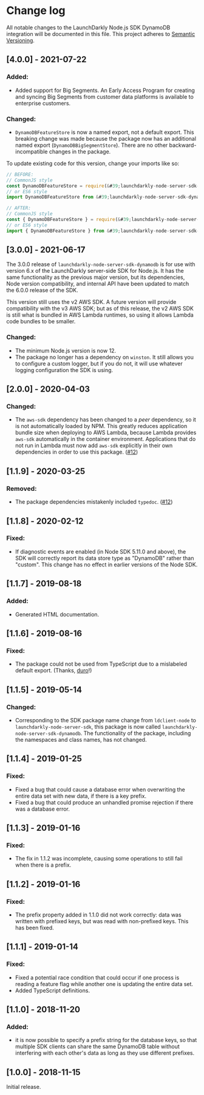 # Change log

All notable changes to the LaunchDarkly Node.js SDK DynamoDB integration will be documented in this file. This project adheres to [Semantic Versioning](http://semver.org).

## [4.0.0] - 2021-07-22
### Added:
- Added support for Big Segments. An Early Access Program for creating and syncing Big Segments from customer data platforms is available to enterprise customers.

### Changed:
- `DynamoDBFeatureStore` is now a named export, not a default export. This breaking change was made because the package now has an additional named export (`DynamoDBBigSegmentStore`). There are no other backward-incompatible changes in the package.

To update existing code for this version, change your imports like so:

```js
// BEFORE:
// CommonJS style
const DynamoDBFeatureStore = require(&#39;launchdarkly-node-server-sdk-dynamodb&#39;);
// or ES6 style
import DynamoDBFeatureStore from &#39;launchdarkly-node-server-sdk-dynamodb&#39;;

// AFTER:
// CommonJS style
const { DynamoDBFeatureStore } = require(&#39;launchdarkly-node-server-sdk-dynamodb&#39;);
// or ES6 style
import { DynamoDBFeatureStore } from &#39;launchdarkly-node-server-sdk-dynamodb&#39;;
```

## [3.0.0] - 2021-06-17
The 3.0.0 release of `launchdarkly-node-server-sdk-dynamodb` is for use with version 6.x of the LaunchDarkly server-side SDK for Node.js. It has the same functionality as the previous major version, but its dependencies, Node version compatibility, and internal API have been updated to match the 6.0.0 release of the SDK.

This version still uses the v2 AWS SDK. A future version will provide compatibility with the v3 AWS SDK; but as of this release, the v2 AWS SDK is still what is bundled in AWS Lambda runtimes, so using it allows Lambda code bundles to be smaller.

### Changed:
- The minimum Node.js version is now 12.
- The package no longer has a dependency on `winston`. It still allows you to configure a custom logger, but if you do not, it will use whatever logging configuration the SDK is using.

## [2.0.0] - 2020-04-03
### Changed:
- The `aws-sdk` dependency has been changed to a _peer_ dependency, so it is not automatically loaded by NPM. This greatly reduces application bundle size when deploying to AWS Lambda, because Lambda provides `aws-sdk` automatically in the container environment. Applications that do not run in Lambda must now add `aws-sdk` explicitly in their own dependencies in order to use this package. ([#12](https://github.com/launchdarkly/node-server-sdk-dynamodb/issues/12))

## [1.1.9] - 2020-03-25
### Removed:
- The package dependencies mistakenly included `typedoc`. ([#12](https://github.com/launchdarkly/node-server-sdk-dynamodb/issues/12))

## [1.1.8] - 2020-02-12
### Fixed:
- If diagnostic events are enabled (in Node SDK 5.11.0 and above), the SDK will correctly report its data store type as &#34;DynamoDB&#34; rather than &#34;custom&#34;. This change has no effect in earlier versions of the Node SDK.

## [1.1.7] - 2019-08-18
### Added:
- Generated HTML documentation.

## [1.1.6] - 2019-08-16
### Fixed:
- The package could not be used from TypeScript due to a mislabeled default export. (Thanks, [duro](https://github.com/launchdarkly/node-server-sdk-dynamodb/pull/9)!)


## [1.1.5] - 2019-05-14
### Changed:
- Corresponding to the SDK package name change from `ldclient-node` to `launchdarkly-node-server-sdk`, this package is now called `launchdarkly-node-server-sdk-dynamodb`. The functionality of the package, including the namespaces and class names, has not changed.

## [1.1.4] - 2019-01-25
### Fixed:
- Fixed a bug that could cause a database error when overwriting the entire data set with new data, if there is a key prefix.
- Fixed a bug that could produce an unhandled promise rejection if there was a database error.

## [1.1.3] - 2019-01-16
### Fixed:
- The fix in 1.1.2 was incomplete, causing some operations to still fail when there is a prefix.

## [1.1.2] - 2019-01-16
### Fixed:
- The prefix property added in 1.1.0 did not work correctly: data was written with prefixed keys, but was read with non-prefixed keys. This has been fixed.

## [1.1.1] - 2019-01-14
### Fixed:
- Fixed a potential race condition that could occur if one process is reading a feature flag while another one is updating the entire data set.
- Added TypeScript definitions.

## [1.1.0] - 2018-11-20
### Added:
- it is now possible to specify a prefix string for the database keys, so that multiple SDK clients can share the same DynamoDB table without interfering with each other's data as long as they use different prefixes.

## [1.0.0] - 2018-11-15

Initial release.
